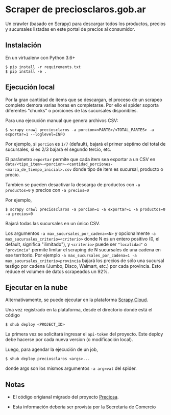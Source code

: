 # Scraper de preciosclaros.gob.ar

Un crawler (basado en Scrapy) para descargar todos los productos, precios y
sucursales listadas en este portal de precios al consumidor.

## Instalación

En un virtualenv con Python 3.6+

```
$ pip install -r requirements.txt
$ pip install -e .
```

## Ejecución local

Por la gran cantidad de items que se descargan, el proceso de un scrapeo completo
demora varias horas en completarse. Por ello el spider soporta diferentes
"chunks" o porciones de las sucursales disponibles.

Para una ejecución manual que genera archivos CSV:

```
$ scrapy crawl preciosclaros -a porcion=<PARTE>/<TOTAL_PARTES> -a exportar=1 --loglevel=INFO
```

Por ejemplo, si `porcion` es `1/7` (default), bajará el primer séptimo del total de sucursales, si es 2/3 bajará el segundo tercio, etc.

El parámetro `exportar` permite que cada item sea exportar a un CSV en
`data/<tipo_item>-<porcion>-<cantidad_porciones-<marca_de_tiempo_inicial>.csv`
donde tipo de item es sucursal, producto o precio.

Tambien se pueden desactivar la descarga de productos con `-a productos=0` y
precios con `-a precios=0`

Por ejemplo,

```
$ scrapy crawl preciosclaros -a porcion=1 -a exportar=1 -a productos=0 -a precios=0
```

Bajará todas las sucursales en un único CSV.


Los argumentos `-a max_sucursales_por_cadena=<N>` y opcionalmente
`-a max_sucursales_criterio=<criterio>` donde N es un entero
positivo (0, el default, significa "ilimitado"), y `<criterio>`
puede ser `"localidad"` o `"provincia"`
permite limitar el scraping de N sucursales de una cadena en ese territorio.
Por ejemplo `-a max_sucursales_por_cadena=1 -a max_sucursales_criterio=provincia` bajará los precios de sólo una sucursal
testigo por cadena (Jumbo, Disco, Walmart, etc.) por cada provincia. Esto reduce el volumen de datos scrapeados un 92%.


## Ejecutar en la nube

Alternativamente, se puede ejecutar en la plataforma [Scrapy Cloud](https://scrapinghub.com/scrapy-cloud/).

Una vez registrado en la plataforma, desde el directorio donde está el código

```
$ shub deploy <PROJECT_ID>
```

La primera vez se solicitará ingresar el `api-token` del proyecto. Este deploy debe hacerse por cada nueva version (o modificación local).

Luego, para agendar la ejecución de un job,

```
$ shub deploy preciosclaros <args>...
```

donde args son los mismos argumentos `-a arg=val` del spider.



## Notas

- El código origianal migrado del proyecto [Preciosa](https://github.com/mgaitan/preciosa).

- Esta información deberia ser provista por la Secretaria de Comercio
